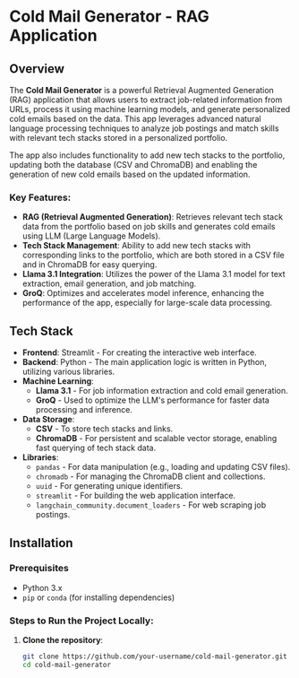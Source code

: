# Cold Mail Generator - RAG Application

## Overview
The **Cold Mail Generator** is a powerful Retrieval Augmented Generation (RAG) application that allows users to extract job-related information from URLs, process it using machine learning models, and generate personalized cold emails based on the data. This app leverages advanced natural language processing techniques to analyze job postings and match skills with relevant tech stacks stored in a personalized portfolio.

The app also includes functionality to add new tech stacks to the portfolio, updating both the database (CSV and ChromaDB) and enabling the generation of new cold emails based on the updated information.

### Key Features:
- **RAG (Retrieval Augmented Generation)**: Retrieves relevant tech stack data from the portfolio based on job skills and generates cold emails using LLM (Large Language Models).
- **Tech Stack Management**: Ability to add new tech stacks with corresponding links to the portfolio, which are both stored in a CSV file and in ChromaDB for easy querying.
- **Llama 3.1 Integration**: Utilizes the power of the Llama 3.1 model for text extraction, email generation, and job matching.
- **GroQ**: Optimizes and accelerates model inference, enhancing the performance of the app, especially for large-scale data processing.
  
## Tech Stack
- **Frontend**: Streamlit - For creating the interactive web interface.
- **Backend**: Python - The main application logic is written in Python, utilizing various libraries.
- **Machine Learning**:
  - **Llama 3.1** - For job information extraction and cold email generation.
  - **GroQ** - Used to optimize the LLM's performance for faster data processing and inference.
- **Data Storage**:
  - **CSV** - To store tech stacks and links.
  - **ChromaDB** - For persistent and scalable vector storage, enabling fast querying of tech stack data.
- **Libraries**:
  - `pandas` - For data manipulation (e.g., loading and updating CSV files).
  - `chromadb` - For managing the ChromaDB client and collections.
  - `uuid` - For generating unique identifiers.
  - `streamlit` - For building the web application interface.
  - `langchain_community.document_loaders` - For web scraping job postings.

## Installation

### Prerequisites
- Python 3.x
- `pip` or `conda` (for installing dependencies)

### Steps to Run the Project Locally:
1. **Clone the repository**:
   ```bash
   git clone https://github.com/your-username/cold-mail-generator.git
   cd cold-mail-generator
